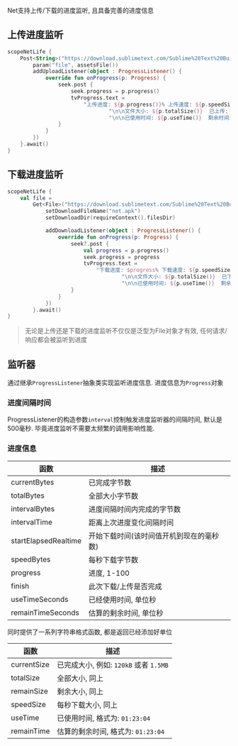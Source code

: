 Net支持上传/下载的进度监听, 且具备完善的进度信息


## 上传进度监听

```kotlin
scopeNetLife {
    Post<String>("https://download.sublimetext.com/Sublime%20Text%20Build%203211.dmg") {
        param("file", assetsFile())
        addUploadListener(object : ProgressListener() {
            override fun onProgress(p: Progress) {
                seek.post {
                    seek.progress = p.progress()
                    tvProgress.text =
                        "上传进度: ${p.progress()}% 上传速度: ${p.speedSize()}     " +
                                "\n\n文件大小: ${p.totalSize()}  已上传: ${p.currentSize()}  剩余大小: ${p.remainSize()}" +
                                "\n\n已使用时间: ${p.useTime()}  剩余时间: ${p.remainTime()}"
                }
            }
        })
    }.await()
}
```



## 下载进度监听

```kotlin
scopeNetLife {
    val file =
        Get<File>("https://download.sublimetext.com/Sublime%20Text%20Build%203211.dmg") {
            setDownloadFileName("net.apk")
            setDownloadDir(requireContext().filesDir)

            addDownloadListener(object : ProgressListener() {
                override fun onProgress(p: Progress) {
                    seek?.post {
                        val progress = p.progress()
                        seek.progress = progress
                        tvProgress.text =
                            "下载进度: $progress% 下载速度: ${p.speedSize()}     " +
                                    "\n\n文件大小: ${p.totalSize()}  已下载: ${p.currentSize()}  剩余大小: ${p.remainSize()}" +
                                    "\n\n已使用时间: ${p.useTime()}  剩余时间: ${p.remainTime()}"
                    }
                }
            })
        }.await()
}
```

> 无论是上传还是下载的进度监听不仅仅是泛型为File对象才有效, 任何请求/响应都会被监听到进度


## 监听器

通过继承`ProgressListener`抽象类实现监听进度信息. 进度信息为`Progress`对象

### 进度间隔时间

ProgressListener的构造参数`interval`控制触发进度监听器的间隔时间, 默认是500毫秒. 毕竟进度监听不需要太频繁的调用影响性能.

### 进度信息

| 函数 | 描述 |
|-|-|
| currentBytes | 已完成字节数 |
| totalBytes | 全部大小字节数 |
| intervalBytes | 进度间隔时间内完成的字节数 |
| intervalTime | 距离上次进度变化间隔时间 |
| startElapsedRealtime | 开始下载时间(该时间值开机到现在的毫秒数) |
| speedBytes | 每秒下载字节数 |
| progress | 进度, 1-100 |
| finish | 此次下载/上传是否完成 |
| useTimeSeconds | 已经使用时间, 单位秒 |
| remainTimeSeconds | 估算的剩余时间, 单位秒 |

同时提供了一系列字符串格式函数, 都是返回已经添加好单位

| 函数 | 描述 |
|-|-|
| currentSize | 已完成大小, 例如: `120kB` 或者 `1.5MB` |
| totalSize | 全部大小, 同上 |
| remainSize | 剩余大小, 同上 |
| speedSize | 每秒下载大小, 同上 |
| useTime | 已使用时间, 格式为: `01:23:04` |
| remainTime | 估算的剩余时间, 格式为: `01:23:04`  |
